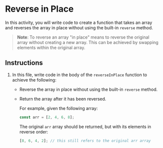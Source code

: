 # Reverse in Place

In this activity, you will write code to create a function that takes an array and reverses the array in place without using the built-in `reverse` method.

> **Note**: To reverse an array "in place" means to reverse the original array without creating a new array. This can be achieved by swapping elements within the original array.

## Instructions

1. In this file, write code in the body of the `reverseInPlace` function to achieve the following:

   * Reverse the array in place without using the built-in `reverse` method.

   * Return the array after it has been reversed.

     For example, given the following array:

     ```js
     const arr = [2, 4, 6, 8];
     ```

     The original `arr` array should be returned, but with its elements in reverse order:

     ```js
     [8, 6, 4, 2]; // this still refers to the original arr array
     ```

